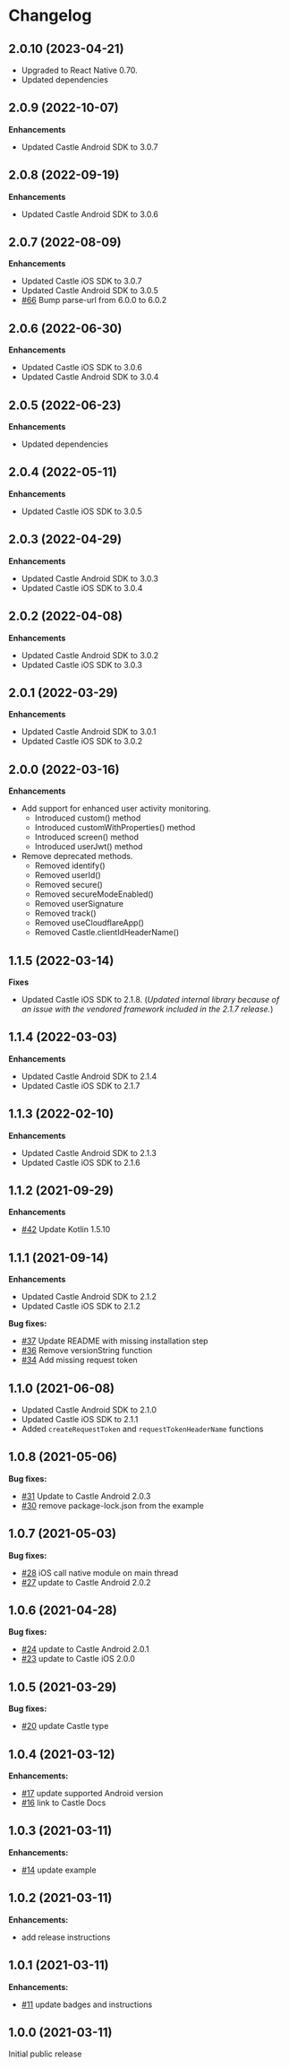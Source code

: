 # Changelog

## 2.0.10 (2023-04-21)

- Upgraded to React Native 0.70.
- Updated dependencies

## 2.0.9 (2022-10-07)
**Enhancements**

- Updated Castle Android SDK to 3.0.7

## 2.0.8 (2022-09-19)
**Enhancements**

- Updated Castle Android SDK to 3.0.6

## 2.0.7 (2022-08-09)
**Enhancements**

- Updated Castle iOS SDK to 3.0.7
- Updated Castle Android SDK to 3.0.5
- [#66](https://github.com/castle/castle-react-native/pull/66) Bump parse-url from 6.0.0 to 6.0.2

## 2.0.6 (2022-06-30)
**Enhancements**

- Updated Castle iOS SDK to 3.0.6
- Updated Castle Android SDK to 3.0.4

## 2.0.5 (2022-06-23)
**Enhancements**

- Updated dependencies

## 2.0.4 (2022-05-11)
**Enhancements**

- Updated Castle iOS SDK to 3.0.5

## 2.0.3 (2022-04-29)
**Enhancements**

- Updated Castle Android SDK to 3.0.3
- Updated Castle iOS SDK to 3.0.4

## 2.0.2 (2022-04-08)
**Enhancements**

- Updated Castle Android SDK to 3.0.2
- Updated Castle iOS SDK to 3.0.3

## 2.0.1 (2022-03-29)
**Enhancements**

- Updated Castle Android SDK to 3.0.1
- Updated Castle iOS SDK to 3.0.2

## 2.0.0 (2022-03-16)
**Enhancements**

- Add support for enhanced user activity monitoring.
	- Introduced custom() method
	- Introduced customWithProperties() method
	- Introduced screen() method
	- Introduced userJwt() method
- Remove deprecated methods.
	- Removed identify()
	- Removed userId()
	- Removed secure()
	- Removed secureModeEnabled()
	- Removed userSignature
	- Removed track()
	- Removed useCloudflareApp()
	- Removed Castle.clientIdHeaderName()

## 1.1.5 (2022-03-14)
**Fixes**

- Updated Castle iOS SDK to 2.1.8. (*Updated internal library because of an issue with the vendored framework included in the 2.1.7 release.*)

## 1.1.4 (2022-03-03)
**Enhancements**

- Updated Castle Android SDK to 2.1.4
- Updated Castle iOS SDK to 2.1.7

## 1.1.3 (2022-02-10)
**Enhancements**

- Updated Castle Android SDK to 2.1.3
- Updated Castle iOS SDK to 2.1.6

## 1.1.2 (2021-09-29)
**Enhancements**

- [#42](https://github.com/castle/castle-react-native/pull/42) Update Kotlin 1.5.10

## 1.1.1 (2021-09-14)
**Enhancements**

- Updated Castle Android SDK to 2.1.2
- Updated Castle iOS SDK to 2.1.2

**Bug fixes:**

- [#37](https://github.com/castle/castle-react-native/pull/37) Update README with missing installation step
- [#36](https://github.com/castle/castle-react-native/pull/36) Remove versionString function
- [#34](https://github.com/castle/castle-react-native/pull/34) Add missing request token


## 1.1.0 (2021-06-08)
- Updated Castle Android SDK to 2.1.0
- Updated Castle iOS SDK to 2.1.1
- Added `createRequestToken` and `requestTokenHeaderName` functions

## 1.0.8 (2021-05-06)
**Bug fixes:**

- [#31](https://github.com/castle/castle-react-native/pull/31) Update to Castle Android 2.0.3
- [#30](https://github.com/castle/castle-react-native/pull/30) remove package-lock.json from the example

## 1.0.7 (2021-05-03)
**Bug fixes:**

- [#28](https://github.com/castle/castle-react-native/pull/28) iOS call native module on main thread
- [#27](https://github.com/castle/castle-react-native/pull/27) update to Castle Android 2.0.2


## 1.0.6 (2021-04-28)
**Bug fixes:**

- [#24](https://github.com/castle/castle-react-native/pull/24) update to Castle Android 2.0.1
- [#23](https://github.com/castle/castle-react-native/pull/23) update to Castle iOS 2.0.0

## 1.0.5 (2021-03-29)
**Bug fixes:**

- [#20](https://github.com/castle/castle-react-native/pull/20) update Castle type

## 1.0.4 (2021-03-12)
**Enhancements:**

- [#17](https://github.com/castle/castle-react-native/pull/17) update supported Android version
- [#16](https://github.com/castle/castle-react-native/pull/16) link to Castle Docs

## 1.0.3 (2021-03-11)
**Enhancements:**

- [#14](https://github.com/castle/castle-react-native/pull/14) update example

## 1.0.2 (2021-03-11)
**Enhancements:**

- add release instructions

## 1.0.1 (2021-03-11)
**Enhancements:**

- [#11](https://github.com/castle/castle-react-native/pull/11) update badges and instructions

## 1.0.0 (2021-03-11)
Initial public release
